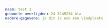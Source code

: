 ```yaml
---
naam: test 1
geboorte-overlijden: 24 3245234 bla
nadere-gegevens: ja dit is ook een vindplaats
---
```

